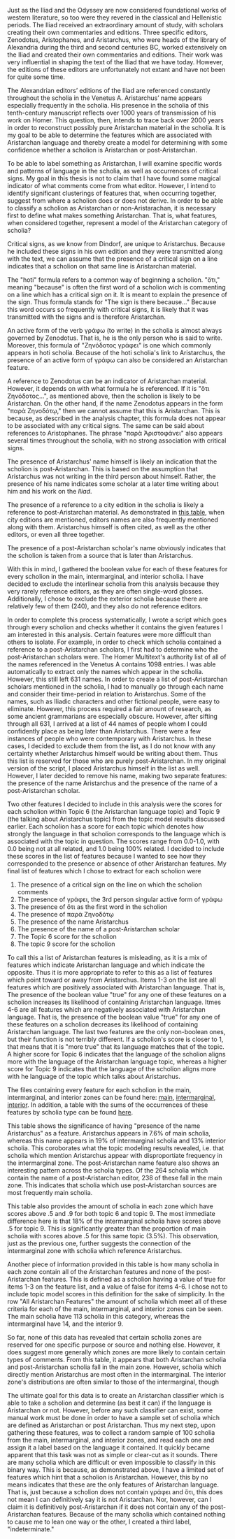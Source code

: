 Just as the Iliad and the Odyssey are now considered foundational works of western literature, so too were they revered in the classical and Hellenistic periods. The Iliad received an extraordinary amount of study, with scholars creating their own commentaries and editions. Three specific editors, Zenodotus, Aristophanes, and Aristarchus, who were heads of the library of Alexandria during the third and second centuries BC, worked extensively on the Iliad and created their own commentaries and editions. Their work was very influential in shaping the text of the Iliad that we have today. However, the editions of these editors are unfortunately not extant and have not been for quite some time.
 
 The Alexandrian editors’ editions of the Iliad are referenced constantly throughout the scholia in the Venetus A. Aristarchus’ name appears especially frequently in the scholia. His presence in the scholia of this tenth-century manuscript reflects over 1000 years of transmission of his work on Homer. This question, then, intends to trace back over 2000 years in order to reconstruct possibly pure Aristarchan material in the scholia. It is my goal to be able to determine the features which are associated with Aristarchan language and thereby create a model for determining with some confidence whether a scholion is Aristarchan or post-Aristarchan.
 
 To be able to label something as Aristarchan, I will examine specific words and patterns of language in the scholia, as well as occurrences of critical signs. My goal in this thesis is not to claim that I have found some magical indicator of what comments come from what editor. However, I intend to identify significant clusterings of features that, when occurring together, suggest from where a scholion does or does not derive. In order to be able to classify a scholion as Aristarchan or non-Aristarachan, it is necessary first to define what makes something Aristarchan. That is, what features, when considered together, represent a model of the Aristarchan category of scholia? 
 
Critical signs, as we know from Dindorf, are unique to Aristarchus. Because he included these signs in his own edition and they were transmitted along with the text, we can assume that the presence of a critical sign on a line indicates that a scholion on that same line is Aristarchan material.

The "hoti" formula refers to a common way of beginning a scholion. "ὅτι," meaning "because" is often the first word of a scholion wich is commenting on a line which has a critical sign on it. It is meant to explain the presence of the sign. Thus formula stands for "The sign is there because..." Because this word occurs so frequently with critical signs, it is likely that it was transmitted with the signs and is therefore Aristarchan.

An active form of the verb γράφω (to write) in the scholia is almost always governed by Zenodotus. That is, he is the only person who is said to write. Moreover, this formula of "Ζηνόδοτος γράφει" is one which commonly appears in hoti scholia. Because of the hoti scholia's link to Aristarchus, the presence of an active form of γράφω can also be considered an Aristarchan feature. 

A reference to Zenodotus can be an indicator of Aristarchan material. However, it depends on with what formula he is referenced. If it is "ὅτι Ζηνόδοτος...", as mentioned above, then the scholion is likely to be Aristarchan. On the other hand, if the name Zenodotus appears in the form "παρὰ Ζηνοδότῳ," then we cannot assume that this is Aristarchan. This is because, as described in the analysis chapter, this formula does not appear to be associated with any critical signs. The same can be said about references to Aristophanes. The phrase "παρὰ Ἀριστοφάνει" also appears several times throughout the scholia, with no strong association with critical signs. 

The presence of Aristarchus' name himself is likely an indication that the scholion is post-Aristarchan. This is based on the assumption that Aristarchus was not writing in the third person about himself. Rather, the presence of his name indicates some scholar at a later time writing about him and his work on the *Iliad*.

The presence of a reference to a city edition in the scholia is likely a reference to post-Aristarchan material. As demonstrated in [this table](https://github.com/mwauke/seniorThesis/blob/master/data/cityEditions.md), when city editions are mentioned, editors names are also frequently mentioned along with them. Aristarchus himself is often cited, as well as the other editors, or even all three together. 

The presence of a post-Aristarchan scholar's name obviously indicates that the scholion is taken from a source that is later than Aristarchus. 

With this in mind, I gathered the boolean value for each of these features for every scholion in the main, intermarginal, and interior scholia. I have decided to exclude the interlinear scholia from this analysis because they very rarely reference editors, as they are often single-word glosses. Additionally, I chose to exclude the exterior scholia because there are relatively few of them (240), and they also do not reference editors. 

In order to complete this process systematically, I wrote a script which goes through every scholion and checks whether it contains the given features I am interested in this analysis. Certain features were more difficult than others to isolate. For example, in order to check which scholia contained a reference to a post-Aristarchan scholars, I first had to determine who the post-Aristarchan scholars were. The Homer Multitext's authority list of all of the names referenced in the Venetus A contains 1098 entries. I was able automatically to extract only the names which appear in the scholia. However, this still left 631 names. In order to create a list of post-Aristarchan scholars mentioned in the scholia, I had to manually go through each name and consider their time-period in relation to Aristarchus. Some of the names, such as Iliadic characters and other fictional people, were easy to eliminate. However, this process required a fair amount of research, as some ancient grammarians are especially obscure. However, after sifting through all 631, I arrived at a list of 44 names of people whom I could confidently place as being later than Aristarchus. There were a few instances of people who were contemporary with Aristarchus. In these cases, I decided to exclude them from the list, as I do not know with any certainty whether Aristarchus himself would be writing about them. Thus this list is reserved for those who are purely post-Aristarchan. In my original version of the script, I placed Aristarchus himself in the list as well. However, I later decided to remove his name, making two separate features: the presence of the name Aristarchus and the presence of the name of a post-Aristarchan scholar.  

Two other features I decided to include in this analysis were the scores for each scholion within Topic 6 (the Aristarchan language topic) and Topic 9 (the talking about Aristarchus topic) from the topic model results discussed earlier. Each scholion has a score for each topic which denotes how strongly the language in that scholion corresponds to the language which is associated with the topic in question. The scores range from 0.0-1.0, with 0.0 being not at all related, and 1.0 being 100% related. I decided to include these scores in the list of features because I wanted to see how they corresponded to the presence or absence of other Aristarchan features. My final list of features which I chose to extract for each scholion were 

1. The presence of a critical sign on the line on which the scholion comments
2. The presence of γράφει, the 3rd person singular active form of γράφω 
3. The presence of ὅτι as the first word in the scholion
4. The presence of παρὰ Ζηνοδότῳ
5. The presence of the name Aristarchus
6. The presence of the name of a post-Aristarchan scholar
7. The Topic 6 score for the scholion
8. The topic 9 score for the scholion

To call this a list of Aristarchan features is misleading, as it is a mix of features which indicate Aristarchan language and which indicate the opposite. Thus it is more appropriate to refer to this as a list of features which point toward or away from Aristarchus. Items 1-3 on the list are all features which are positively associated with Aristarchan language. That is, The presence of the boolean value "true" for any one of these features on a scholion increases its likelihood of containing Aristarchan language. Itmes 4-6 are all features which are negatively associated with Aristarchan language. That is, the presence of the boolean value "true" for any one of these features on a scholion decreases its likelihood of containing Aristarchan language. The last two features are the only non-boolean ones, but their function is not terribly different. If a scholion's score is closer to 1, that means that it is "more true" that its language matches that of the topic. A higher score for Topic 6 indicates that the language of the scholion aligns more with the language of the Aristarchan language topic, whereas a higher score for Topic 9 indicates that the language of the scholion aligns more with he language of the topic which talks about Aristarchus. 

The files containing every feature for each scholion in the main, intermarginal, and interior zones can be found here: [main](https://github.com/mwauke/seniorThesis/blob/master/data/aristarchanFeaturesData/updated-msA-Aristarchan.tsv), [intermarginal](https://github.com/mwauke/seniorThesis/blob/master/data/aristarchanFeaturesData/updated-msAim-Aristarchan.tsv), [interior](https://github.com/mwauke/seniorThesis/blob/master/data/aristarchanFeaturesData/updated-msAint-Aristarchan.tsv). In addition, a table with the sums of the occurrences of these features by scholia type can be found [here](https://github.com/mwauke/seniorThesis/blob/master/data/aristarchanFeaturesData/scholia-features2.csv). 

This table shows the significance of having "presence of the name Aristarchus" as a feature. Aristarchus appears in 7.6% of main scholia, whereas this name appears in 19% of intermarginal scholia and 13% interior scholia. This coroborates what the topic modeling results revealed, i.e. that scholia which mention Aristarchus appear with disproportiate frequency in the intermarginal zone. The post-Aristarchan name feature also shows an interesting pattern across the scholia types. Of the 264 scholia which contain the name of a post-Aristarchan editor, 238 of these fall in the main zone. This indicates that scholia which use post-Aristarchan sources are most frequently main scholia. 

This table also provides the amount of scholia in each zone which have scores above .5 and .9 for both topic 6 and topic 9. The most immediate difference here is that 18% of the intermarginal scholia have scores above .5 for topic 9. This is significantly greater than the proportion of main scholia with scores above .5 for this same topic (3.5%). This observation, just as the previous one, further suggests the connection of the intermarginal zone with scholia which reference Aristarchus. 

Another piece of information provided in this table is how many scholia in each zone contain all of the Aristarchan features and none of the post-Aristarchan features. This is defined as a scholion having a value of true for items 1-3 on the feature list, and a value of false for items 4-6. I chose not to include topic model scores in this definition for the sake of simplicity. In the row "All Aristarchan Features" the amount of scholia which meet all of these criteria for each of the main, intermarginal, and interior zones can be seen. The main scholia have  113 scholia in this category, whereas the intermarginal have 14, and the interior 9. 

So far, none of this data has revealed that certain scholia zones are reserved for one specific purpose or source and nothing else. However, it does suggest more generally which zones are more likely to contain certain types of comments. From this table, it appears that both Aristarchan scholia and post-Aristarchan scholia fall in the main zone. However, scholia which directly mention Aristarchus are most often in the intermarginal. The interior zone's distributions are often similar to those of the intermarginal, though 

The ultimate goal for this data is to create an Aristarchan classifier which is able to take a scholion and determine (as best it can) if the language is Aristarchan or not. However, before any such classifier can exist, some manual work must be done in order to have a sample set of scholia which are defined as Aristarchan or post Aristarchan. Thus my next step, upon gathering these features, was to collect a random sample of 100 scholia from the main, intermarginal, and interior zones, and read each one and assign it a label based on the language it contained. It quickly became apparent that this task was not as simple or clear-cut as it sounds. There are many scholia which are difficult or even impossible to classify in this binary way. This is because, as demonstrated above, I have a limited set of features which hint that a scholion is Aristarchan. However, this by no means indicates that these are the only features of Aristarchan language. That is, just because a scholion does not contain γράφει and ὅτι, this does not mean I can definitively say it is not Aristarchan. Nor, however, can I claim it is definitively post-Aristarchan if it does not contain any of the post-Aristarchan features. Because of the many scholia which contained nothing to cause me to lean one way or the other, I created a third label, "indeterminate." 

